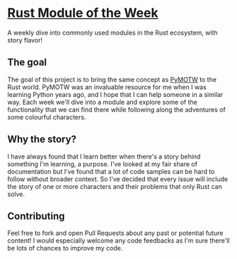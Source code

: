 # [Rust Module of the Week](https://motw.rs)
A weekly dive into commonly used modules in the Rust ecosystem, with story flavor!

## The goal

The goal of this project is to bring the same concept as [PyMOTW](https://pymotw.com/3/) to the Rust world. PyMOTW was an invaluable resource for me when I was learning Python years ago, and I hope that I can help someone in a similar way. Each week we'll dive into a module and explore some of the functionality that we can find there while following along the adventures of some colourful characters.

## Why the story?

I have always found that I learn better when there's a story behind something I'm learning, a purpose. I've looked at my fair share of documentation but I've found that a lot of code samples can be hard to follow without broader context. So I've decided that every issue will include the story of one or more characters and their problems that only Rust can solve.

## Contributing

Feel free to fork and open Pull Requests about any past or potential future content! I would especially welcome any code feedbacks as I'm sure there'll be lots of chances to improve my code.